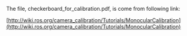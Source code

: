 The file, checkerboard_for_calibration.pdf, is come from following link:

[http://wiki.ros.org/camera_calibration/Tutorials/MonocularCalibration](http://wiki.ros.org/camera_calibration/Tutorials/MonocularCalibration)